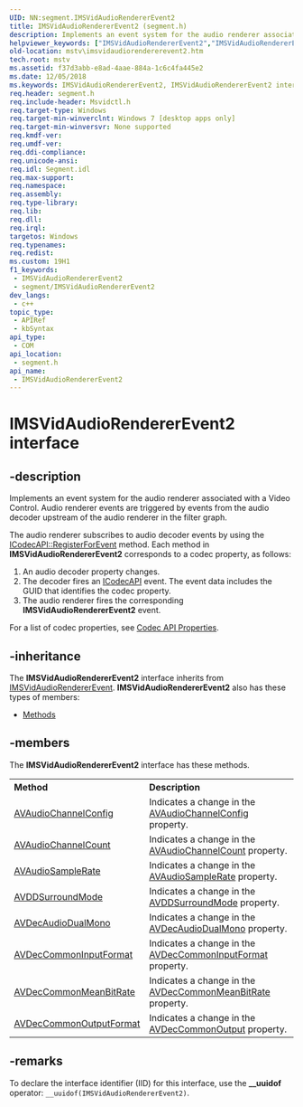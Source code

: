 ```yaml
---
UID: NN:segment.IMSVidAudioRendererEvent2
title: IMSVidAudioRendererEvent2 (segment.h)
description: Implements an event system for the audio renderer associated with a Video Control.
helpviewer_keywords: ["IMSVidAudioRendererEvent2","IMSVidAudioRendererEvent2 interface [Microsoft TV Technologies]","IMSVidAudioRendererEvent2 interface [Microsoft TV Technologies]","described","mstv.imsvidaudiorendererevent2","segment/IMSVidAudioRendererEvent2"]
old-location: mstv\imsvidaudiorendererevent2.htm
tech.root: mstv
ms.assetid: f37d3abb-e8ad-4aae-884a-1c6c4fa445e2
ms.date: 12/05/2018
ms.keywords: IMSVidAudioRendererEvent2, IMSVidAudioRendererEvent2 interface [Microsoft TV Technologies], IMSVidAudioRendererEvent2 interface [Microsoft TV Technologies],described, mstv.imsvidaudiorendererevent2, segment/IMSVidAudioRendererEvent2
req.header: segment.h
req.include-header: Msvidctl.h
req.target-type: Windows
req.target-min-winverclnt: Windows 7 [desktop apps only]
req.target-min-winversvr: None supported
req.kmdf-ver: 
req.umdf-ver: 
req.ddi-compliance: 
req.unicode-ansi: 
req.idl: Segment.idl
req.max-support: 
req.namespace: 
req.assembly: 
req.type-library: 
req.lib: 
req.dll: 
req.irql: 
targetos: Windows
req.typenames: 
req.redist: 
ms.custom: 19H1
f1_keywords:
 - IMSVidAudioRendererEvent2
 - segment/IMSVidAudioRendererEvent2
dev_langs:
 - c++
topic_type:
 - APIRef
 - kbSyntax
api_type:
 - COM
api_location:
 - segment.h
api_name:
 - IMSVidAudioRendererEvent2
---
```


# IMSVidAudioRendererEvent2 interface


## -description

Implements an event system for the audio renderer associated with a Video Control. Audio renderer events are triggered by events from the audio decoder upstream of the audio renderer in the filter graph. 

The audio renderer subscribes to audio decoder events by using the <a href="https://docs.microsoft.com/windows/desktop/api/strmif/nf-strmif-icodecapi-registerforevent">ICodecAPI::RegisterForEvent</a> method. Each method in <b>IMSVidAudioRendererEvent2</b> corresponds to a codec property, as follows:
<ol>
<li>An audio decoder property changes.</li>
<li>The decoder fires an <a href="https://docs.microsoft.com/windows/desktop/api/strmif/nn-strmif-icodecapi">ICodecAPI</a> event. The event data includes the GUID that identifies the codec property.</li>
<li>The audio renderer fires the corresponding <b>IMSVidAudioRendererEvent2</b> event.</li>
</ol>For a list of codec properties, see <a href="https://docs.microsoft.com/windows/desktop/DirectShow/codec-api-properties">Codec API Properties</a>.

## -inheritance

The <b xmlns:loc="http://microsoft.com/wdcml/l10n">IMSVidAudioRendererEvent2</b> interface inherits from <a href="https://docs.microsoft.com/previous-versions/windows/desktop/api/segment/nn-segment-imsvidaudiorendererevent">IMSVidAudioRendererEvent</a>. <b>IMSVidAudioRendererEvent2</b> also has these types of members:
<ul>
<li><a href="https://docs.microsoft.com/">Methods</a></li>
</ul>

## -members

The <b>IMSVidAudioRendererEvent2</b> interface has these methods.
<table class="members" id="memberListMethods">
<tr>
<th align="left" width="37%">Method</th>
<th align="left" width="63%">Description</th>
</tr>
<tr data="declared;">
<td align="left" width="37%">
<a href="https://docs.microsoft.com/windows/desktop/api/segment/nf-segment-imsvidaudiorendererevent2-avaudiochannelconfig">AVAudioChannelConfig</a>
</td>
<td align="left" width="63%">
Indicates a change in the <a href="https://docs.microsoft.com/windows/desktop/DirectShow/avaudiochannelconfig-property">AVAudioChannelConfig</a> property.
          

</td>
</tr>
<tr data="declared;">
<td align="left" width="37%">
<a href="https://docs.microsoft.com/windows/desktop/api/segment/nf-segment-imsvidaudiorendererevent2-avaudiochannelcount">AVAudioChannelCount</a>
</td>
<td align="left" width="63%">
Indicates a change in the <a href="https://docs.microsoft.com/windows/desktop/DirectShow/avaudiochannelcount-property">AVAudioChannelCount</a> property.
          

</td>
</tr>
<tr data="declared;">
<td align="left" width="37%">
<a href="https://docs.microsoft.com/windows/desktop/api/segment/nf-segment-imsvidaudiorendererevent2-avaudiosamplerate">AVAudioSampleRate</a>
</td>
<td align="left" width="63%">
Indicates a change in the <a href="https://docs.microsoft.com/windows/desktop/DirectShow/avaudiosamplerate-property">AVAudioSampleRate</a> property.
          

</td>
</tr>
<tr data="declared;">
<td align="left" width="37%">
<a href="https://docs.microsoft.com/windows/desktop/api/segment/nf-segment-imsvidaudiorendererevent2-avddsurroundmode">AVDDSurroundMode</a>
</td>
<td align="left" width="63%">
Indicates a change in the <a href="https://docs.microsoft.com/windows/desktop/DirectShow/avddsurroundmode-property">AVDDSurroundMode</a> property.
          

</td>
</tr>
<tr data="declared;">
<td align="left" width="37%">
<a href="https://docs.microsoft.com/windows/desktop/api/segment/nf-segment-imsvidaudiorendererevent2-avdecaudiodualmono">AVDecAudioDualMono</a>
</td>
<td align="left" width="63%">
Indicates a change in the <a href="https://docs.microsoft.com/windows/desktop/DirectShow/avdecaudiodualmono-property">AVDecAudioDualMono</a> property.
          

</td>
</tr>
<tr data="declared;">
<td align="left" width="37%">
<a href="https://docs.microsoft.com/windows/desktop/api/segment/nf-segment-imsvidaudiorendererevent2-avdeccommoninputformat">AVDecCommonInputFormat</a>
</td>
<td align="left" width="63%">
Indicates a change in the <a href="https://docs.microsoft.com/windows/desktop/DirectShow/avdeccommoninputformat-property">AVDecCommonInputFormat</a> property.
          

</td>
</tr>
<tr data="declared;">
<td align="left" width="37%">
<a href="https://docs.microsoft.com/windows/desktop/api/segment/nf-segment-imsvidaudiorendererevent2-avdeccommonmeanbitrate">AVDecCommonMeanBitRate</a>
</td>
<td align="left" width="63%">
Indicates a change in the <a href="https://docs.microsoft.com/windows/desktop/DirectShow/avdeccommonmeanbitrate">AVDecCommonMeanBitRate</a> property.
          

</td>
</tr>
<tr data="declared;">
<td align="left" width="37%">
<a href="https://docs.microsoft.com/windows/desktop/api/segment/nf-segment-imsvidaudiorendererevent2-avdeccommonoutputformat">AVDecCommonOutputFormat</a>
</td>
<td align="left" width="63%">
Indicates a change in the <a href="https://docs.microsoft.com/windows/desktop/DirectShow/avdeccommonoutputformat-property">AVDecCommonOutput</a> property.
          

</td>
</tr>
</table>

## -remarks

To declare the interface identifier (IID) for this interface, use the <b>__uuidof</b> operator: <code>__uuidof(IMSVidAudioRendererEvent2)</code>.

